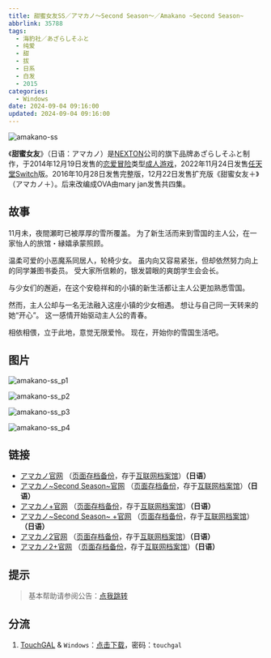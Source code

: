 ```yaml
---
title: 甜蜜女友SS／アマカノ～Second Season～／Amakano ~Second Season~
abbrlink: 35788
tags:
  - 海豹社／あざらしそふと
  - 纯爱
  - 甜
  - 拔
  - 日系
  - 白发
  - 2015
categories:
  - Windows
date: 2024-09-04 09:16:00
updated: 2024-09-04 09:16:00
---
```


![amakano-ss](https://static.30hb.cn/vndb/img/amakano-ss.webp)

《**甜蜜女友**》（日语：アマカノ）是[NEXTON](https://zh.wikipedia.org/wiki/NEXTON)公司的旗下品牌あざらしそふと制作，于2014年12月19日发售的[恋爱冒险](https://zh.wikipedia.org/wiki/戀愛冒險)类型[成人游戏](https://zh.wikipedia.org/wiki/日本成人遊戲)，2022年11月24日发售[任天堂Switch](https://zh.wikipedia.org/wiki/任天堂Switch)版。2016年10月28日发售完整版，12月22日发售扩充版《甜蜜女友＋》（アマカノ＋）。后来改编成OVA由mary jan发售共四集。

<!-- more -->

## 故事

11月未，夜間瀬町已被厚厚的雪所覆盖。
为了新生活而来到雪国的主人公，在一家怡人的旅馆・縁嬉承蒙照顾。

温柔可爱的小恶魔系同居人，轮椅少女。
虽内向又容易紧张，但却依然努力向上的同学兼图书委员。
受大家所信赖的，银发碧眼的爽朗学生会会长。

与少女们的邂逅，在这个安稳祥和的小镇的新生活都让主人公更加熟悉雪国。

然而，主人公却与一名无法融入这座小镇的少女相遇。
想让与自己同一天转来的她“开心”。
这一感情开始驱动主人公的青春。

相依相偎，立于此地，意觉无限爱怜。
现在，开始你的雪国生活吧。

## 图片

![amakano-ss_p1](https://static.30hb.cn/vndb/img/amakano-ss_p1.webp)

![amakano-ss_p2](https://static.30hb.cn/vndb/img/amakano-ss_p2.webp)

![amakano-ss_p3](https://static.30hb.cn/vndb/img/amakano-ss_p3.webp)

![amakano-ss_p4](https://static.30hb.cn/vndb/img/amakano-ss_p4.webp)

## 链接

- [アマカノ官网](http://azarashi-soft.nexton-net.jp/amakano/) （[页面存档备份](https://web.archive.org/web/20201101063525/http://azarashi-soft.nexton-net.jp/amakano/)，存于[互联网档案馆](https://zh.wikipedia.org/wiki/互联网档案馆)）**（日语）**
- [アマカノ~Second Season~官网](https://azarashi-soft.nexton-net.jp/amakano-ss/) （[页面存档备份](https://web.archive.org/web/20201101063525/https://azarashi-soft.nexton-net.jp/amakano-ss/)，存于[互联网档案馆](https://zh.wikipedia.org/wiki/互联网档案馆)）**（日语）**
- [アマカノ+官网](http://azarashi-soft.nexton-net.jp/amakano+/) （[页面存档备份](https://web.archive.org/web/20190404140327/http://azarashi-soft.nexton-net.jp/amakano+/)，存于[互联网档案馆](https://zh.wikipedia.org/wiki/互联网档案馆)）**（日语）**
- [アマカノ~Second Season~ +官网](https://azarashi-soft.nexton-net.jp/amakano-ss-plus/) （[页面存档备份](https://azarashi-soft.nexton-net.jp/amakano-ss-plus/)，存于[互联网档案馆](https://zh.wikipedia.org/wiki/互联网档案馆)）**（日语）**
- [アマカノ2官网](http://azarashi-soft.nexton-net.jp/amakano2/) （[页面存档备份](https://web.archive.org/web/20220101063525/http://azarashi-soft.nexton-net.jp/amakano2/)，存于[互联网档案馆](https://zh.wikipedia.org/wiki/互联网档案馆)）**（日语）**
- [アマカノ2+官网](http://azarashi-soft.nexton-net.jp/amakano2-plus//) （[页面存档备份](https://web.archive.org/web/20230401140327/http://azarashi-soft.nexton-net.jp/amakano2-plus//)，存于[互联网档案馆](https://zh.wikipedia.org/wiki/互联网档案馆)）**（日语）**

## 提示

> 基本帮助请参阅公告：[点我跳转](/p/announcement/)

## 分流

1. [TouchGAL](https://www.touchgal.us/) & `Windows`：[点击下载](https://pan.touchgal.net/s/y3XAiY)，密码：`touchgal`
